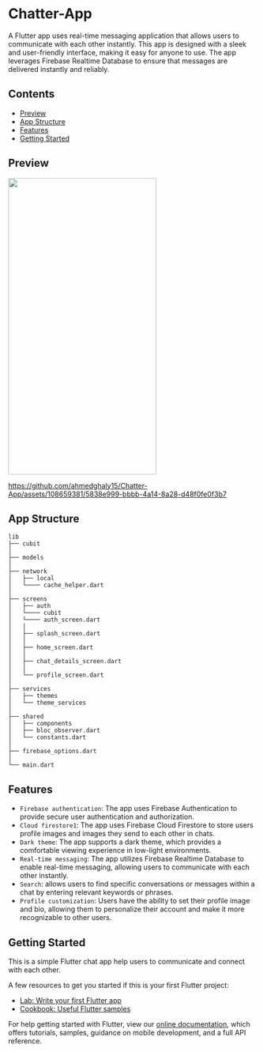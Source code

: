 # Chatter-App
A Flutter app uses real-time messaging application that allows users to communicate with each other instantly. This app is designed with a sleek and user-friendly interface, making it easy for anyone to use. The app leverages Firebase Realtime Database to ensure that messages are delivered instantly and reliably.

## Contents

- [Preview](#preview)
- [App Structure](#app-structure)
- [Features](#features)
- [Getting Started](#getting-started)

## Preview

<div style="display: flex" > 
  <img style="display: inline-block" src="https://github.com/ahmedghaly15/Chatter-App/assets/108659381/eac2ed51-5406-4b84-b44c-045d65b053f7" width= "300" height = "600"/>
</div>

https://github.com/ahmedghaly15/Chatter-App/assets/108659381/5838e999-bbbb-4a14-8a28-d48f0fe0f3b7

## App Structure

```
lib 
├── cubit
│
├── models
│
├── network
│   ├── local
│   └──── cache_helper.dart
│
├── screens
│   ├── auth 
│   └──── cubit
│   └──── auth_screen.dart
│   │
│   ├── splash_screen.dart
│   │
│   ├── home_screen.dart
│   │
│   ├── chat_details_screen.dart
│   │
│   └── profile_screen.dart
│
├── services
│   ├── themes
│   └── theme_services
│
├── shared
│   ├── components
│   ├── bloc_observer.dart
│   └── constants.dart
│
├── firebase_options.dart
│
└── main.dart

```

## Features
- `Firebase authentication`: The app uses Firebase Authentication to provide secure user authentication and authorization.
- `Cloud firestore1`: The app uses Firebase Cloud Firestore to store users profile images and images they send to each other in chats.
- `Dark theme`: The app supports a dark theme, which provides a comfortable viewing experience in low-light environments.
- `Real-time messaging`: The app utilizes Firebase Realtime Database to enable real-time messaging, allowing users to communicate with each other instantly.
- `Search`: allows users to find specific conversations or messages within a chat by entering relevant keywords or phrases.
- `Profile customization`: Users have the ability to set their profile image and bio, allowing them to personalize their account and make it more recognizable to other users.

## Getting Started

This is a simple Flutter chat app help users to communicate and connect with each other.

A few resources to get you started if this is your first Flutter project:

- [Lab: Write your first Flutter app](https://flutter.dev/docs/get-started/codelab)
- [Cookbook: Useful Flutter samples](https://flutter.dev/docs/cookbook)

For help getting started with Flutter, view our
[online documentation](https://flutter.dev/docs), which offers tutorials,
samples, guidance on mobile development, and a full API reference.
